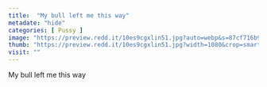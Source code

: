 ```yaml
---
title:  "My bull left me this way"
metadate: "hide"
categories: [ Pussy ]
image: "https://preview.redd.it/10es9cgxlin51.jpg?auto=webp&s=87cf716b923279f014b496a254457d6ea6b1ee1a"
thumb: "https://preview.redd.it/10es9cgxlin51.jpg?width=1080&crop=smart&auto=webp&s=d112729a6392147f8d7f6caf09a64655df36cd5c"
visit: ""
---
```

My bull left me this way
